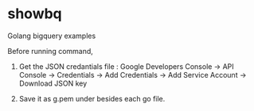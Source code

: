 # showbq
Golang bigquery examples

Before running command, 

1. Get the JSON credantials file : 
  Google Developers Console -> 
  API Console -> 
  Credentials -> 
  Add Credentials -> 
  Add Service Account 
  -> Download JSON key

2. Save it as g.pem under besides each go file.


